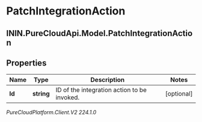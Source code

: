 # PatchIntegrationAction

## ININ.PureCloudApi.Model.PatchIntegrationAction

## Properties

|Name | Type | Description | Notes|
|------------ | ------------- | ------------- | -------------|
| **Id** | **string** | ID of the integration action to be invoked. | [optional] |



_PureCloudPlatform.Client.V2 224.1.0_
